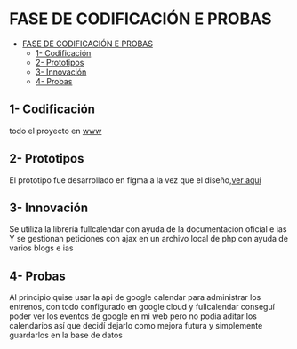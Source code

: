 # FASE DE CODIFICACIÓN E PROBAS

- [FASE DE CODIFICACIÓN E PROBAS](#fase-de-codificación-e-probas)
  - [1- Codificación](#1--codificación)
  - [2- Prototipos](#2--prototipos)
  - [3- Innovación](#3--innovación)
  - [4- Probas](#4--probas)


## 1- Codificación

todo el proyecto en [www](/www)

## 2- Prototipos

El prototipo fue desarrollado en figma a la vez que el diseño,[ver aquí](https://www.figma.com/design/NKKByBGLO9shA21hSNtvdI/KayakPlus?node-id=0%3A1&t=eZt6AeKSMVoJL996-1) 

## 3- Innovación

Se utiliza la librería fullcalendar con ayuda de la documentacion oficial e ias
Y se gestionan peticiones con ajax en un archivo local de php con ayuda de varios blogs e ias

## 4- Probas

Al principio quise usar la api de google calendar para administrar los entrenos, con todo configurado en google cloud y fullcalendar conseguí poder ver los eventos de google en mi web pero no podia aditar los calendarios así que decidí dejarlo como mejora futura y simplemente guardarlos en la base de datos
